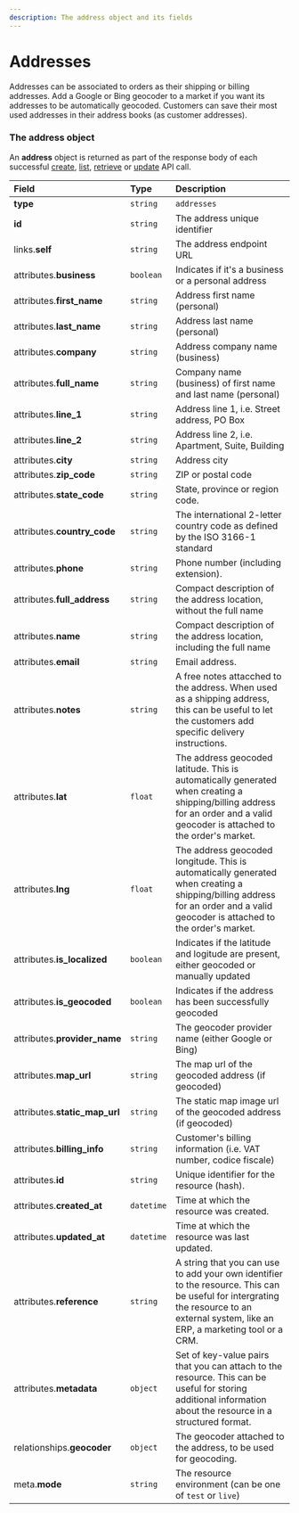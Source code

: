 ```yaml
---
description: The address object and its fields
---
```


# Addresses

Addresses can be associated to orders as their shipping or billing addresses.
Add a Google or Bing geocoder to a market if you want its addresses to be automatically geocoded.
Customers can save their most used addresses in their address books (as customer addresses).


### The address object

An **address** object is returned as part of the response body of each successful [create](create-address.md), [list](list-all-addresses.md), [retrieve](retrieve-address.md) or [update](update-address.md) API call.

| Field | Type | Description |
| :--- | :--- | :--- |
| **type** | `string` | `addresses` |
| **id** | `string` | The address unique identifier |
| links.**self** | `string` | The address endpoint URL |
| attributes.**business** | `boolean` | Indicates if it's a business or a personal address |
| attributes.**first_name** | `string` | Address first name (personal) |
| attributes.**last_name** | `string` | Address last name (personal) |
| attributes.**company** | `string` | Address company name (business) |
| attributes.**full_name** | `string` | Company name (business) of first name and last name (personal) |
| attributes.**line_1** | `string` | Address line 1, i.e. Street address, PO Box |
| attributes.**line_2** | `string` | Address line 2, i.e. Apartment, Suite, Building |
| attributes.**city** | `string` | Address city |
| attributes.**zip_code** | `string` | ZIP or postal code |
| attributes.**state_code** | `string` | State, province or region code. |
| attributes.**country_code** | `string` | The international 2-letter country code as defined by the ISO 3166-1 standard |
| attributes.**phone** | `string` | Phone number (including extension). |
| attributes.**full_address** | `string` | Compact description of the address location, without the full name |
| attributes.**name** | `string` | Compact description of the address location, including the full name |
| attributes.**email** | `string` | Email address. |
| attributes.**notes** | `string` | A free notes attacched to the address. When used as a shipping address, this can be useful to let the customers add specific delivery instructions. |
| attributes.**lat** | `float` | The address geocoded latitude. This is automatically generated when creating a shipping/billing address for an order and a valid geocoder is attached to the order's market. |
| attributes.**lng** | `float` | The address geocoded longitude. This is automatically generated when creating a shipping/billing address for an order and a valid geocoder is attached to the order's market. |
| attributes.**is_localized** | `boolean` | Indicates if the latitude and logitude are present, either geocoded or manually updated |
| attributes.**is_geocoded** | `boolean` | Indicates if the address has been successfully geocoded |
| attributes.**provider_name** | `string` | The geocoder provider name (either Google or Bing) |
| attributes.**map_url** | `string` | The map url of the geocoded address (if geocoded) |
| attributes.**static_map_url** | `string` | The static map image url of the geocoded address (if geocoded) |
| attributes.**billing_info** | `string` | Customer's billing information (i.e. VAT number, codice fiscale) |
| attributes.**id** | `string` | Unique identifier for the resource (hash). |
| attributes.**created_at** | `datetime` | Time at which the resource was created. |
| attributes.**updated_at** | `datetime` | Time at which the resource was last updated. |
| attributes.**reference** | `string` | A string that you can use to add your own identifier to the resource. This can be useful for intergrating the resource to an external system, like an ERP, a marketing tool or a CRM. |
| attributes.**metadata** | `object` | Set of key-value pairs that you can attach to the resource. This can be useful for storing additional information about the resource in a structured format. |
| relationships.**geocoder** | `object` | The geocoder attached to the address, to be used for geocoding. |
| meta.**mode** | `string` | The resource environment \(can be one of `test` or `live`\) |
